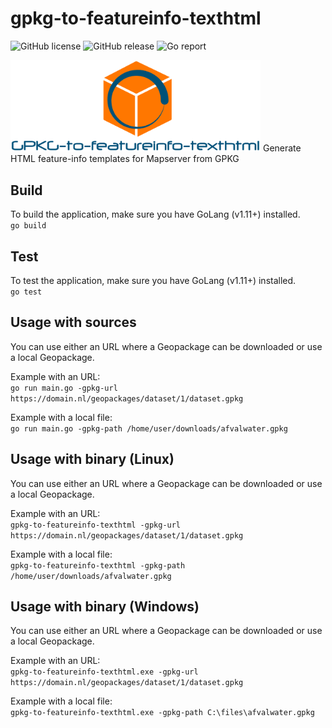 # gpkg-to-featureinfo-texthtml

![GitHub license](https://img.shields.io/github/license/PDOK/gpkg-to-featureinfo-texthtml.svg)
![GitHub release](https://img.shields.io/github/release/PDOK/gpkg-to-featureinfo-texthtml.svg)
![Go report](https://goreportcard.com/badge/github.com/pdok/gpkg-to-featureinfo-texthtml.svg)

<img src="gpkg-logo.PNG" alt="gpkg-to-featureinfo-texthtml logo" width="400px" title="logo"/>
Generate HTML feature-info templates for Mapserver from GPKG

## Build
To build the application, make sure you have GoLang (v1.11+) installed.  
`go build`

## Test
To test the application, make sure you have GoLang (v1.11+) installed.  
`go test`

## Usage with sources
You can use either an URL where a Geopackage can be downloaded or use a local Geopackage.

Example with an URL:  
`go run main.go -gpkg-url https://domain.nl/geopackages/dataset/1/dataset.gpkg`

Example with a local file:  
`go run main.go -gpkg-path /home/user/downloads/afvalwater.gpkg`

## Usage with binary (Linux)
You can use either an URL where a Geopackage can be downloaded or use a local Geopackage.

Example with an URL:  
`gpkg-to-featureinfo-texthtml -gpkg-url https://domain.nl/geopackages/dataset/1/dataset.gpkg`

Example with a local file:  
`gpkg-to-featureinfo-texthtml -gpkg-path /home/user/downloads/afvalwater.gpkg`

## Usage with binary (Windows)
You can use either an URL where a Geopackage can be downloaded or use a local Geopackage.

Example with an URL:  
`gpkg-to-featureinfo-texthtml.exe -gpkg-url https://domain.nl/geopackages/dataset/1/dataset.gpkg`

Example with a local file:  
`gpkg-to-featureinfo-texthtml.exe -gpkg-path C:\files\afvalwater.gpkg`
